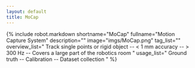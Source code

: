 ```yaml
---
layout: default
title: MoCap
---
```


{% include robot.markdown
    shortname="MoCap"
    fullname="Motion Capture System"
    description=""
    image="imgs/MoCap.png"
    tag_list=""
    overview_list="
        Track single points or rigid object
        --
        < 1 mm accuracy
        --
        > 300 Hz
        --
        Covers a large part of the robotics room
    "
    usage_list="
        Ground truth
        --
        Calibration
        --
        Dataset collection
    "
%}